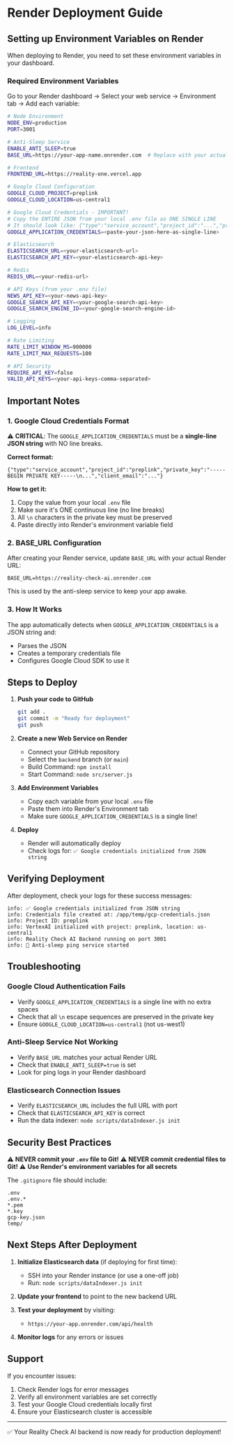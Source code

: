 # Render Deployment Guide

## Setting up Environment Variables on Render

When deploying to Render, you need to set these environment variables in your dashboard.

### Required Environment Variables

Go to your Render dashboard → Select your web service → Environment tab → Add each variable:

```bash
# Node Environment
NODE_ENV=production
PORT=3001

# Anti-Sleep Service
ENABLE_ANTI_SLEEP=true
BASE_URL=https://your-app-name.onrender.com  # Replace with your actual Render URL

# Frontend
FRONTEND_URL=https://reality-one.vercel.app

# Google Cloud Configuration
GOOGLE_CLOUD_PROJECT=preplink
GOOGLE_CLOUD_LOCATION=us-central1

# Google Cloud Credentials - IMPORTANT!
# Copy the ENTIRE JSON from your local .env file as ONE SINGLE LINE
# It should look like: {"type":"service_account","project_id":"...","private_key":"..."}
GOOGLE_APPLICATION_CREDENTIALS=<paste-your-json-here-as-single-line>

# Elasticsearch
ELASTICSEARCH_URL=<your-elasticsearch-url>
ELASTICSEARCH_API_KEY=<your-elasticsearch-api-key>

# Redis
REDIS_URL=<your-redis-url>

# API Keys (from your .env file)
NEWS_API_KEY=<your-news-api-key>
GOOGLE_SEARCH_API_KEY=<your-google-search-api-key>
GOOGLE_SEARCH_ENGINE_ID=<your-google-search-engine-id>

# Logging
LOG_LEVEL=info

# Rate Limiting
RATE_LIMIT_WINDOW_MS=900000
RATE_LIMIT_MAX_REQUESTS=100

# API Security
REQUIRE_API_KEY=false
VALID_API_KEYS=<your-api-keys-comma-separated>
```

## Important Notes

### 1. Google Cloud Credentials Format

⚠️ **CRITICAL**: The `GOOGLE_APPLICATION_CREDENTIALS` must be a **single-line JSON string** with NO line breaks.

**Correct format:**
```
{"type":"service_account","project_id":"preplink","private_key":"-----BEGIN PRIVATE KEY-----\n...","client_email":"..."}
```

**How to get it:**
1. Copy the value from your local `.env` file
2. Make sure it's ONE continuous line (no line breaks)
3. All `\n` characters in the private key must be preserved
4. Paste directly into Render's environment variable field

### 2. BASE_URL Configuration

After creating your Render service, update `BASE_URL` with your actual Render URL:
```
BASE_URL=https://reality-check-ai.onrender.com
```

This is used by the anti-sleep service to keep your app awake.

### 3. How It Works

The app automatically detects when `GOOGLE_APPLICATION_CREDENTIALS` is a JSON string and:
- Parses the JSON
- Creates a temporary credentials file
- Configures Google Cloud SDK to use it

## Steps to Deploy

1. **Push your code to GitHub**
   ```bash
   git add .
   git commit -m "Ready for deployment"
   git push
   ```

2. **Create a new Web Service on Render**
   - Connect your GitHub repository
   - Select the `backend` branch (or `main`)
   - Build Command: `npm install`
   - Start Command: `node src/server.js`

3. **Add Environment Variables**
   - Copy each variable from your local `.env` file
   - Paste them into Render's Environment tab
   - Make sure `GOOGLE_APPLICATION_CREDENTIALS` is a single line!

4. **Deploy**
   - Render will automatically deploy
   - Check logs for: `✅ Google credentials initialized from JSON string`

## Verifying Deployment

After deployment, check your logs for these success messages:

```
info: ✅ Google credentials initialized from JSON string
info: Credentials file created at: /app/temp/gcp-credentials.json
info: Project ID: preplink
info: VertexAI initialized with project: preplink, location: us-central1
info: Reality Check AI Backend running on port 3001
info: 🚀 Anti-sleep ping service started
```

## Troubleshooting

### Google Cloud Authentication Fails
- Verify `GOOGLE_APPLICATION_CREDENTIALS` is a single line with no extra spaces
- Check that all `\n` escape sequences are preserved in the private key
- Ensure `GOOGLE_CLOUD_LOCATION=us-central1` (not us-west1)

### Anti-Sleep Service Not Working
- Verify `BASE_URL` matches your actual Render URL
- Check that `ENABLE_ANTI_SLEEP=true` is set
- Look for ping logs in your Render dashboard

### Elasticsearch Connection Issues
- Verify `ELASTICSEARCH_URL` includes the full URL with port
- Check that `ELASTICSEARCH_API_KEY` is correct
- Run the data indexer: `node scripts/dataIndexer.js init`

## Security Best Practices

⚠️ **NEVER commit your `.env` file to Git!**
⚠️ **NEVER commit credential files to Git!**
⚠️ **Use Render's environment variables for all secrets**

The `.gitignore` file should include:
```
.env
.env.*
*.pem
*.key
gcp-key.json
temp/
```

## Next Steps After Deployment

1. **Initialize Elasticsearch data** (if deploying for first time):
   - SSH into your Render instance (or use a one-off job)
   - Run: `node scripts/dataIndexer.js init`

2. **Update your frontend** to point to the new backend URL

3. **Test your deployment** by visiting:
   - `https://your-app.onrender.com/api/health`

4. **Monitor logs** for any errors or issues

## Support

If you encounter issues:
1. Check Render logs for error messages
2. Verify all environment variables are set correctly
3. Test your Google Cloud credentials locally first
4. Ensure your Elasticsearch cluster is accessible

---

✅ Your Reality Check AI backend is now ready for production deployment!
